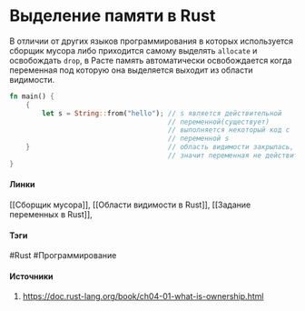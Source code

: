 # Выделение памяти в Rust
В отличии от других языков программирования в которых используется сборщик мусора либо приходится самому выделять `allocate` и освобождать `drop`, в Расте память автоматически освобождается когда переменная под которую она выделяется выходит из области видимости.
```rust
fn main() {
    {
        let s = String::from("hello"); // s является действительной 
								       // переменной(существует)
                                       // выполняется некоторый код с                                    
                                       // переменной s
    }                                  // область видимости закрылась, а 
                                       // значит переменная не действительна
}

```
#### Линки
 [[Сборщик мусора]],
 [[Области видимости в Rust]],
 [[Задание переменных в Rust]],
#### Тэги
 #Rust 
 #Программирование 
#### Источники
1. https://doc.rust-lang.org/book/ch04-01-what-is-ownership.html
